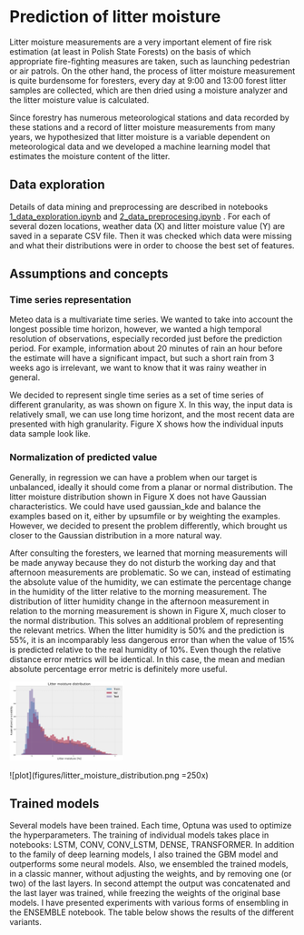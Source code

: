 # Prediction of litter moisture

Litter moisture measurements are a very important element of fire risk estimation (at least in Polish State Forests) on the basis of which appropriate fire-fighting measures are taken, such as launching pedestrian or air patrols. On the other hand, the process of litter moisture measurement is quite burdensome for foresters, every day at 9:00 and 13:00 forest litter samples are collected, which are then dried using a moisture analyzer and the litter moisture value is calculated.

Since forestry has numerous meteorological stations and data recorded by these stations and a record of litter moisture measurements from many years, we hypothesized that litter moisture is a variable dependent on meteorological data and we developed a machine learning model that estimates the moisture content of the litter.

## Data exploration

Details of data mining and preprocessing are described in notebooks [1_data_exploration.ipynb](1_data_exploration.ipynb) and [2_data_preprocesing.ipynb](2_data_preprocesing.ipynb) . For each of several dozen locations, weather data (X) and litter moisture value (Y) are saved in a separate CSV file. Then it was checked which data were missing and what their distributions were in order to choose the best set of features.

## Assumptions and concepts

### Time series representation

Meteo data is a multivariate time series. We wanted to take into account the longest possible time horizon, however, we wanted a high temporal resolution of observations, especially recorded just before the prediction period. For example, information about 20 minutes of rain an hour before the estimate will have a significant impact, but such a short rain from 3 weeks ago is irrelevant, we want to know that it was rainy weather in general.

We decided to represent single time series as a set of time series of different granularity, as was shown on figure X. In this way, the input data is relatively small, we can use long time horizont, and the most recent data are presented with high granularity. Figure X shows how the individual inputs data sample look like.

### Normalization of predicted value

Generally, in regression we can have a problem when our target is unbalanced, ideally it should come from a planar or normal distribution. The litter moisture distribution shown in Figure X does not have Gaussian characteristics. We could have used gaussian_kde and balance the examples based on it, either by upsumfile or by weighting the examples. However, we decided to present the problem differently, which brought us closer to the Gaussian distribution in a more natural way.

After consulting the foresters, we learned that morning measurements will be made anyway because they do not disturb the working day and that afternoon measurements are problematic. So we can, instead of estimating the absolute value of the humidity, we can estimate the percentage change in the humidity of the litter relative to the morning measurement. The distribution of litter humidity change in the afternoon measurement in relation to the morning measurement is shown in Figure X, much closer to the normal distribution.
This solves an additional problem of representing the relevant metrics. When the litter humidity is 50\% and the prediction is 55%, it is an incomparably less dangerous error than when the value of 15\% is predicted relative to the real humidity of 10\%. Even though the relative distance error metrics will be identical. In this case, the mean and median absolute percentage error metric is definitely more useful.

<img src="figures/litter_moisture_distribution.png" alt="drawing" width="200"/>

![plot](figures/litter_moisture_distribution.png =250x)


## Trained models
Several models have been trained. Each time, Optuna was used to optimize the hyperparameters. The training of individual models takes place in notebooks: LSTM, CONV, CONV_LSTM, DENSE, TRANSFORMER. In addition to the family of deep learning models, I also trained the GBM model and outperforms some neural models.
Also, we ensembled the trained models, in a classic manner, without adjusting the weights, and by removing one (or two) of the last layers. In second attempt the output was concatenated and the last layer was trained, while freezing the weights of the original base models. I have presented experiments with various forms of ensembling in the ENSEMBLE notebook. The table below shows the results of the different variants.
